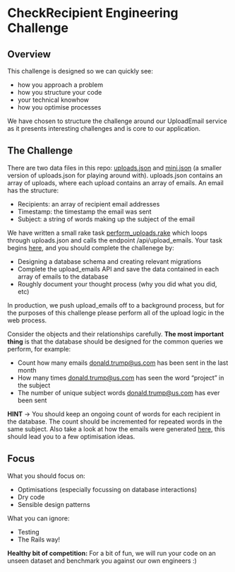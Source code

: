 # CheckRecipient Engineering Challenge

## Overview

This challenge is designed so we can quickly see:

* how you approach a problem
* how you structure your code 
* your technical knowhow
* how you optimise processes

We have chosen to structure the challenge around our UploadEmail service as it presents interesting challenges and is core to our application.

## The Challenge

There are two data files in this repo: [uploads.json](https://github.com/PlutoFlume/cr_eng_challenge/blob/master/uploads.json) and [mini.json](https://github.com/PlutoFlume/cr_eng_challenge/blob/master/mini.json) (a smaller version of uploads.json for playing around with). uploads.json contains an array of uploads, where each upload contains an array of emails. An email has the structure:

* Recipients: an array of recipient email addresses
* Timestamp: the timestamp the email was sent
* Subject: a string of words making up the subject of the email

We have written a small rake task [perform_uploads.rake](https://github.com/PlutoFlume/cr_eng_challenge/blob/master/lib/tasks/perform_uploads.rake) which loops through uploads.json and calls the endpoint /api/upload_emails. Your task begins [here](https://github.com/PlutoFlume/cr_eng_challenge/blob/master/app/controllers/api_controller.rb#L7), and you should complete the challenege by:

* Designing a database schema and creating relevant migrations
* Complete the upload_emails API and save the data contained in each array of emails to the database
* Roughly document your thought process (why you did what you did, etc)

In production, we push upload_emails off to a background process, but for the purposes of this challenge please perform all of the upload logic in the web process.

Consider the objects and their relationships carefully. **The most important thing** is that the database should be designed for the common queries we perform, for example:

* Count how many emails donald.trump@us.com has been sent in the last month
* How many times donald.trump@us.com has seen the word “project” in the subject
* The number of unique subject words donald.trump@us.com has ever been sent

**HINT** -> You should keep an ongoing count of words for each recipient in the database. The count should be incremented for repeated words in the same subject. Also take a look at how the emails were generated [here](https://github.com/PlutoFlume/cr_eng_challenge/blob/master/lib/setup), this should lead you to a few optimisation ideas.

## Focus

What you should focus on:
* Optimisations (especially focussing on database interactions)
* Dry code
* Sensible design patterns

What you can ignore:
* Testing
* The Rails way!

**Healthy bit of competition:** For a bit of fun, we will run your code on an unseen dataset and benchmark you against our own engineers :)
